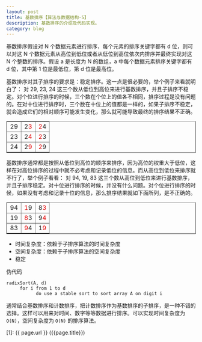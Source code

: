 ```yaml
---
layout: post
title: 基数排序【算法与数据结构-5】
description: 基数排序的介绍及代码实现。
category: blog
---
```


基数排序假设对 N 个数据元素进行排序，每个元素的排序关键字都有 d 位，则可以对这 N 个数据元素从高位到低位或者从低位到高位依次内排序并最终实现对这 N 个整数的排序。假设 a 是长度为 N 的数组，a 中每个数据元素排序关键字都有 d 位，其中第 1 位是最低位，第 d 位是最高位。

基数排序对其子排序的要求是：稳定排序。这一点是很必要的，举个例子来看就明白了：
对 29, 23, 24 这三个数从低位到高位来进行基数排序，并且子排序不稳定。对个位进行排序的时候，三个数在个位上的值各不相同，排序过程是没有问题的。在对十位进行排序时，三个数在十位上的值都是一样的，如果子排序不稳定，就会造成它们的相对顺序可能发生变化，那么就可能导致最终的排序结果不正确。

<div>
<table width="30%" border="1" cellspacing="0" cellpadding="2">
<tbody>
<tr>
<td valign="top">29</td>
<td valign="top">2<span style="color: #e30000;">3</span></td>
<td valign="top"><span style="color: #e30000;">2</span>4</td>
</tr>
<tr>
<td valign="top">23</td>
<td valign="top">2<span style="color: #e30000;">4</span></td>
<td valign="top"><span style="color: #e30000;">2</span>3</td>
</tr>
<tr>
<td valign="top">24</td>
<td valign="top">2<span style="color: #e30000;">9</span></td>
<td valign="top"><span style="color: #e30000;">2</span>9</td>
</tr>
</tbody>
</table>
</div>

基数排序通常都是按照从低位到高位的顺序来排序，因为高位的权重大于低位，这样在对高位排序的过程中就不必考虑和记录低位的信息。而从高位到低位来排序就不行了，举个例子看看：
对 94, 19, 83 这三个数从高位到低位来进行基数排序，并且子排序稳定。对十位进行排序的时候，并没有什么问题。对个位进行排序的时候，如果没有考虑和记录十位的信息，那么排序结果就如下面所列，是不正确的。

<div>
<table width="30%" border="1" cellspacing="0" cellpadding="2">
<tbody>
<tr>
<td valign="top">94</td>
<td valign="top"><span style="color: #e30000;">1</span>9</td>
<td valign="top">8<span style="color: #e30000;">3</span></td>
</tr>
<tr>
<td valign="top">19</td>
<td valign="top"><span style="color: #e30000;">8</span>3</td>
<td valign="top">9<span style="color: #e30000;">4</span></td>
</tr>
<tr>
<td valign="top">83</td>
<td valign="top"><span style="color: #e30000;">9</span>4</td>
<td valign="top">1<span style="color: #e30000;">9</span></td>
</tr>
</tbody>
</table>
</div>

- 时间复杂度：依赖于子排序算法的时间复杂度
- 空间复杂度：依赖于子排序算法的空间复杂度
- 稳定

伪代码
	
	radixSort(A, d)
	     for i from 1 to d
	           do use a stable sort to sort array A on digit i

通常结合基数排序和计数排序，把计数排序作为基数排序的子排序，是一种不错的选择。这样可以用来对时间、数字等等数据进行排序。可以实现时间复杂度为 `O(N)`，空间复杂度为 `O(N)` 的排序算法。


[SamirChen]: http://www.samirchen.com "SamirChen"
[1]: {{ page.url }} ({{page.title}})